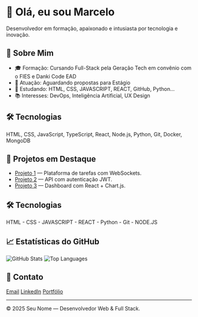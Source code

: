 <!DOCTYPE html>
<html lang="pt-BR">
<head>
  <meta charset="UTF-8" />
  <meta name="viewport" content="width=device-width, initial-scale=1" />
  
</head>
<body>

  <h1>👋 Olá, eu sou Marcelo</h1>
  <p>Desenvolvedor em formação, apaixonado e intusiasta por tecnologia e inovação.</p>

  <h2>🚀 Sobre Mim</h2>
  <ul>
    <li>🎓 Formação: Cursando Full-Stack pela Geração Tech em convênio com o FIES e Danki Code EAD</li>
      <li>💼 Atuação: Aguardando propostas para Estágio</li>
      <li>🌱 Estudando: HTML, CSS, JAVASCRIPT, REACT, GitHub, Python...</li>
      <li>📚 Interesses: DevOps, Inteligência Artificial, UX Design</li>
    </ul>

  <h2>🛠️ Tecnologias</h2>
  <p>
    HTML, CSS, JavaScript, TypeScript, React, Node.js, Python, Git, Docker, MongoDB
  </p>

  <h2>📌 Projetos em Destaque</h2>
  <ul>
    <li><a href="https://github.com/seuusuario/projeto1" target="_blank">Projeto 1</a> — Plataforma de tarefas com WebSockets.</li>
    <li><a href="https://github.com/seuusuario/projeto2" target="_blank">Projeto 2</a> — API com autenticação JWT.</li>
    <li><a href="https://github.com/seuusuario/projeto3" target="_blank">Projeto 3</a> — Dashboard com React + Chart.js.</li>
  </ul>

  <section>
    <h2>🛠️ Tecnologias</h2>
    <div class="badges">
      <span>HTML -</span>
      <span>CSS - </span>
      <span>JAVASCRIPT - </span>
      <span>REACT - </span>
      <span>Python - </span>
      <span>Git - </span>
      <span>NODE.JS </span>
    </div>
  </section>

  <h2>📈 Estatísticas do GitHub</h2>
  <img src="https://github-readme-stats.vercel.app/api?username=Usuarios&show_icons=true&theme=default" alt="GitHub Stats" />
  <img src="https://github-readme-stats.vercel.app/api/top-langs/?username=seuusuario&layout=compact&theme=default" alt="Top Languages" />

 
   <h2>🤝 Contato</h2>
    <div class="contact">
      <a href="marceloag57@gmail.com">Email</a>
      <a href="https://www.linkedin.com/in/marcelo-gomes-4306aa238/" target="_blank">LinkedIn</a>
      <a href="https://marcelogomes-dev.github.io/new-test/" target="_blank">Portfólio</a>
  
  <hr />
  <p>© 2025 Seu Nome — Desenvolvedor Web & Full Stack.</p>

</body>
</html>
